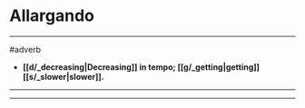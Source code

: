 # Allargando
---
#adverb
- **[[d/_decreasing|Decreasing]] in tempo; [[g/_getting|getting]] [[s/_slower|slower]].**
---
---
